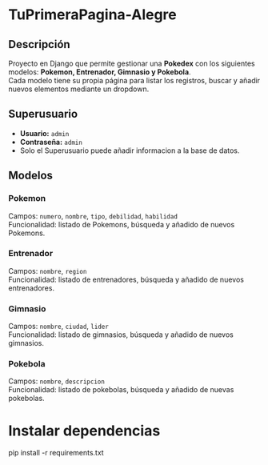 # TuPrimeraPagina-Alegre

## Descripción
Proyecto en Django que permite gestionar una **Pokedex** con los siguientes modelos: **Pokemon, Entrenador, Gimnasio y Pokebola**.  
Cada modelo tiene su propia página para listar los registros, buscar y añadir nuevos elementos mediante un dropdown.

## Superusuario
- **Usuario:** `admin`  
- **Contraseña:** `admin`
- Solo el Superusuario puede añadir informacion a la base de datos.

## Modelos

### Pokemon
Campos: `numero`, `nombre`, `tipo`, `debilidad`, `habilidad`  
Funcionalidad: listado de Pokemons, búsqueda y añadido de nuevos Pokemons.

### Entrenador
Campos: `nombre`, `region`  
Funcionalidad: listado de entrenadores, búsqueda y añadido de nuevos entrenadores.

### Gimnasio
Campos: `nombre`, `ciudad`, `lider`  
Funcionalidad: listado de gimnasios, búsqueda y añadido de nuevos gimnasios.

### Pokebola
Campos: `nombre`, `descripcion`  
Funcionalidad: listado de pokebolas, búsqueda y añadido de nuevas pokebolas.



# Instalar dependencias
pip install -r requirements.txt
